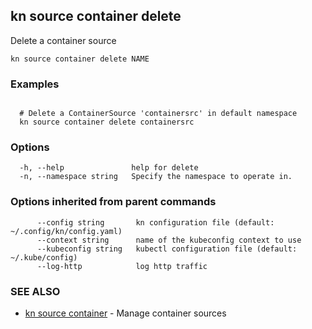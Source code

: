 ## kn source container delete

Delete a container source

```
kn source container delete NAME
```

### Examples

```

  # Delete a ContainerSource 'containersrc' in default namespace
  kn source container delete containersrc
```

### Options

```
  -h, --help               help for delete
  -n, --namespace string   Specify the namespace to operate in.
```

### Options inherited from parent commands

```
      --config string       kn configuration file (default: ~/.config/kn/config.yaml)
      --context string      name of the kubeconfig context to use
      --kubeconfig string   kubectl configuration file (default: ~/.kube/config)
      --log-http            log http traffic
```

### SEE ALSO

* [kn source container](kn_source_container.md)	 - Manage container sources

